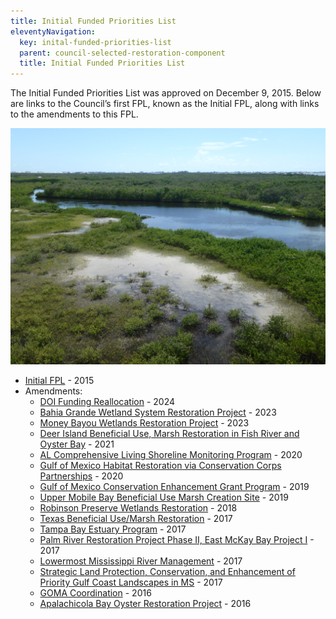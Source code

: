 ```yaml
---
title: Initial Funded Priorities List
eleventyNavigation:
  key: inital-funded-priorities-list
  parent: council-selected-restoration-component
  title: Initial Funded Priorities List
---
```


The Initial Funded Priorities List was approved on December 9, 2015. Below are links to the Council’s first FPL, known as the Initial FPL, along with links to the amendments to this FPL.

!["Robinson Preserve on June 12, 2018"](/img/PRDFT-Keala_Hughes_061218-48-20180614.JPG)

- [Initial FPL](/uploads/FPL_forDec9Vote_Errata_04-07-2016.pdf) - 2015
- Amendments:
  - [DOI Funding Reallocation](/uploads/DOI_Funding_Reallocation_FPL_Amendment_Summary_508_20240926.docx) - 2024
  - [Bahia Grande Wetland System Restoration Project](/uploads/Bahia_Grande_FPL_Appdx_revised_508.pdf) - 2023
  - [Money Bayou Wetlands Restoration Project](/uploads/Money_Bayou_FPL_Amendment_Summary_508.pdf) - 2023
  - [Deer Island Beneficial Use, Marsh Restoration in Fish River and Oyster Bay](/uploads/Deer-Island-&-Fish-River-and-Oyster-Bay-Amendment-Bundle-508.pdf) - 2021
  - [AL Comprehensive Living Shoreline Monitoring Program](/uploads/AL_CLSM_FPL_Appendix_508.pdf) - 2020
  - [Gulf of Mexico Habitat Restoration via Conservation Corps Partnerships](/uploads/GCCC_Initial_FPL_Amendment_Final_508.pdf) - 2020
  - [Gulf of Mexico Conservation Enhancement Grant Program](/uploads/GMCEGP_Revised_Implementation_Appendix_Based_on_Council_Jan_20_2020_Vote.pdf) - 2019
  - [Upper Mobile Bay Beneficial Use Marsh Creation Site](/uploads/Upper_Mobile_Bay_BU_Draft_Amendment_to_Initial_FPL_Appendix_052119-508.pdf) - 2019
  - [Robinson Preserve Wetlands Restoration](/uploads/Robinson_Preserve_FPL_Appendix_Amended_Approved_Jan_2018.pdf) - 2018
  - [Texas Beneficial Use/Marsh Restoration](/uploads/FPL_Amendment_Texas_Beneficial_Use_Marsh_Restoration.pdf) - 2017
  - [Tampa Bay Estuary Program](/uploads/FPL_Appendix_TBNEP_Revised_062617.pdf) - 2017
  - [Palm River Restoration Project Phase II, East McKay Bay Project I](/uploads/FPL_Palm_River_Revised_FPL_Appendix_20170419.pdf) - 2017
  - [Lowermost Mississippi River Management](/uploads/FPL_LMRM_Revised_FPL_Appendix_Final_20170419.pdf) - 2017
  - [Strategic Land Protection, Conservation, and Enhancement of Priority Gulf Coast Landscapes in MS](/uploads/20170308_FPL_Amendment_MS_Land_Acq_Amended_3_8_17_Final.pdf) - 2017
  - [GOMA Coordination](/uploads/20161108_FPL_Draft.Ammendment.GOMA_.COP_.pdf) - 2016
  - [Apalachicola Bay Oyster Restoration Project](/uploads/FPL_EClib_FL_FONSI_20160810_Apalachicola_Oyster_Restoration_AppendixFinal.pdf) - 2016
